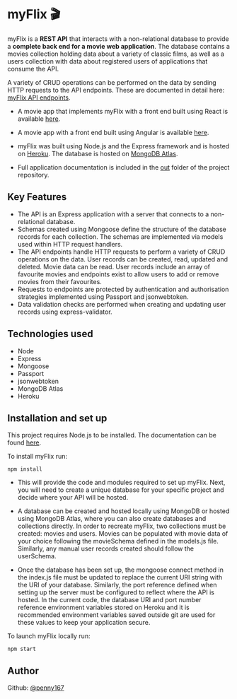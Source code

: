 # myFlix 🎬

myFlix is a **REST API** that interacts with a non-relational database to provide a **complete back end for a movie web application**. The database contains a movies collection holding data about a variety of classic films, as well as a users collection with data about registered users of applications that consume the API. 

A variety of CRUD operations can be performed on the data by sending HTTP requests to the API endpoints. These are documented in detail here: [myFlix API endpoints](https://intense-depths-38257.herokuapp.com/documentation.html).

- A movie app that implements myFlix with a front end built using React is available [here](https://github.com/Penny167/myFlix-client).

- A movie app with a front end built using Angular is available [here](https://github.com/Penny167/myFlix-Angular-client).

- myFlix was built using Node.js and the Express framework and is hosted on [Heroku](https://www.heroku.com/platform). The database is hosted on [MongoDB Atlas](https://www.mongodb.com/atlas/database). 

- Full application documentation is included in the [out](https://github.com/Penny167/myFlix/tree/main/out) folder of the project repository.

## Key Features

- The API is an Express application with a server that connects to a non-relational database.
- Schemas created using Mongoose define the structure of the database records for each collection. The schemas are implemented via models used within HTTP request handlers. 
- The API endpoints handle HTTP requests to perform a variety of CRUD operations on the data. User records can be created, read, updated and deleted. Movie data can be read. User records include an array of favourite movies and endpoints exist to allow users to add or remove movies from their favourites. 
- Requests to endpoints are protected by authentication and authorisation strategies implemented using Passport and jsonwebtoken.
- Data validation checks are performed when creating and updating user records using express-validator.

## Technologies used

- Node
- Express
- Mongoose
- Passport
- jsonwebtoken
- MongoDB Atlas
- Heroku

## Installation and set up

This project requires Node.js to be installed. The documentation can be found [here](https://nodejs.org/en/).

To install myFlix run: 
```
npm install
```
- This will provide the code and modules required to set up myFlix. Next, you will need to create a unique database for your specific project and decide where your API will be hosted. 

- A database can be created and hosted locally using MongoDB or hosted using MongoDB Atlas, where you can also create databases and collections directly. In order to recreate myFlix, two collections must be created: movies and users. Movies can be populated with movie data of your choice following the movieSchema defined in the models.js file. Similarly, any manual user records created should follow the userSchema.

- Once the database has been set up, the mongoose connect method in the index.js file must be updated to replace the current URI string with the URI of your database. Similarly, the port reference defined when setting up the server must be configured to reflect where the API is hosted. In the current code, the database URI and port number reference environment variables stored on Heroku and it is recommended environment variables saved outside git are used for these values to keep your application secure.

To launch myFlix locally run:
```
npm start
```
## Author
Github: [@penny167](https://github.com/Penny167)











